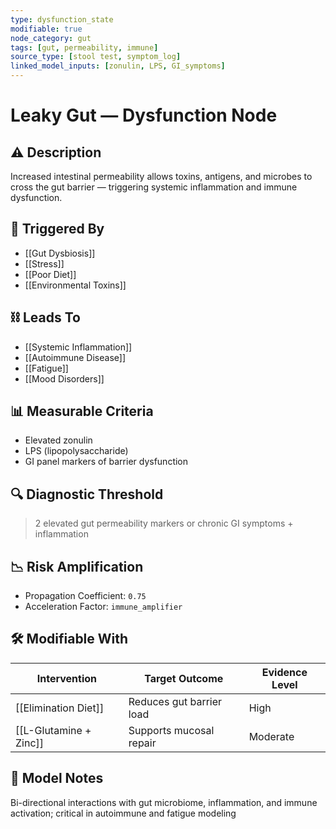 ```yaml
---
type: dysfunction_state
modifiable: true
node_category: gut
tags: [gut, permeability, immune]
source_type: [stool test, symptom_log]
linked_model_inputs: [zonulin, LPS, GI_symptoms]
---
```


# Leaky Gut — Dysfunction Node

## ⚠️ Description
Increased intestinal permeability allows toxins, antigens, and microbes to cross the gut barrier — triggering systemic inflammation and immune dysfunction.

## 🔁 Triggered By
- [[Gut Dysbiosis]]
- [[Stress]]
- [[Poor Diet]]
- [[Environmental Toxins]]

## ⛓ Leads To
- [[Systemic Inflammation]]
- [[Autoimmune Disease]]
- [[Fatigue]]
- [[Mood Disorders]]

## 📊 Measurable Criteria
- Elevated zonulin
- LPS (lipopolysaccharide)
- GI panel markers of barrier dysfunction

## 🔍 Diagnostic Threshold
>2 elevated gut permeability markers or chronic GI symptoms + inflammation

## 📉 Risk Amplification
- Propagation Coefficient: `0.75`
- Acceleration Factor: `immune_amplifier`

## 🛠 Modifiable With
| Intervention             | Target Outcome       | Evidence Level |
|--------------------------|----------------------|----------------|
| [[Elimination Diet]]     | Reduces gut barrier load | High       |
| [[L-Glutamine + Zinc]]   | Supports mucosal repair | Moderate     |

## 🧠 Model Notes
Bi-directional interactions with gut microbiome, inflammation, and immune activation; critical in autoimmune and fatigue modeling
